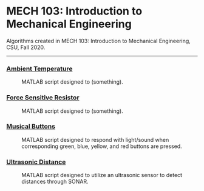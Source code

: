 # MECH 103: Introduction to Mechanical Engineering
Algorithms created in MECH 103: Introduction to Mechanical Engineering, CSU, Fall 2020.

***

### [Ambient Temperature](https://github.com/katie-plese/MECH-103/tree/main/Ambient%20Temperature)
<dl>
<dd>MATLAB script designed to (something).</dd>
</dl>

### [Force Sensitive Resistor](https://github.com/katie-plese/MECH-103/tree/main/Force%20Sensitive%20Resistor)
<dl>
<dd>MATLAB script designed to (something).</dd>
</dl>

### [Musical Buttons](https://github.com/katie-plese/MECH-103/tree/main/Musical%20Buttons)
<dl>
<dd>MATLAB script designed to respond with light/sound when corresponding green, blue, yellow, and red buttons are pressed.</dd>
</dl>

### [Ultrasonic Distance](https://github.com/katie-plese/MECH-103/tree/main/Ultrasonic%20Distance)
<dl>
<dd>MATLAB script designed to utilize an ultrasonic sensor to detect distances through SONAR.</dd>
</dl>
